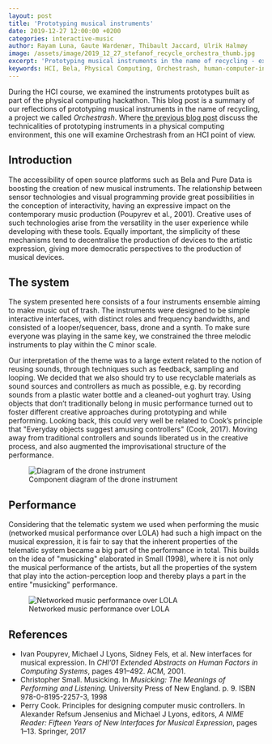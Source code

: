 ```yaml
---
layout: post
title: 'Prototyping musical instruments'
date: 2019-12-27 12:00:00 +0200
categories: interactive-music
author: Rayam Luna, Gaute Wardenær, Thibault Jaccard, Ulrik Halmøy
image: /assets/image/2019_12_27_stefanof_recycle_orchestra_thumb.jpg
excerpt: 'Prototyping musical instruments in the name of recycling - exploring Orchestrash from an HCI point of view'
keywords: HCI, Bela, Physical Computing, Orchestrash, human-computer-interaction
---
```


During the HCI course, we examined the instruments prototypes built as part of the physical computing hackathon. This blog post is a summary of our reflections of prototyping musical instruments in the name of recycling, a project we called *Orchestrash*. Where [the previous blog post](https://SMC-master.github.io/interactive-music/2019/10/24/Orchestrash.html) discuss the technicalities of prototyping instruments in a physical computing environment, this one will examine Orchestrash from an HCI point of view.

## Introduction

The accessibility of open source platforms such as Bela and Pure Data is boosting the creation of new musical instruments. The relationship between sensor technologies and visual programming provide great possibilities in the conception of interactivity, having an expressive impact on the contemporary music production (Poupyrev et al., 2001). Creative uses of such technologies arise from the versatility in the user experience while developing with these tools. Equally important, the simplicity of these mechanisms tend to decentralise the production of devices to the artistic expression, giving more democratic perspectives to the production of musical devices.

## The system

The system presented here consists of a four instruments ensemble aiming to make music out of trash. The instruments were designed to be simple interactive interfaces, with distinct roles and frequency bandwidths, and consisted of a looper/sequencer, bass, drone and a synth. To make sure everyone was playing in the same key, we constrained the three melodic instruments to play within the C minor scale.

Our interpretation of the theme was to a large extent related to the notion of reusing sounds, through techniques such as feedback, sampling and looping. We decided that we also should try to use recyclable materials as sound sources and controllers as much as possible, e.g. by recording sounds from a plastic water bottle and a cleaned-out yoghurt tray. Using objects that don’t traditionally belong in music performance turned out to foster different creative approaches during prototyping and while performing. Looking back, this could very well be related to Cook’s principle that "Everyday objects suggest amusing controllers" (Cook, 2017). Moving away from traditional controllers and sounds liberated us in the creative process, and also augmented the improvisational structure of the performance.

<figure>
 <img src="/assets/image/2019_12_27_stefanof_drone_diagram.png" align="center" alt="Diagram of the drone instrument"/>
 <figcaption>Component diagram of the drone instrument</figcaption>
</figure>

## Performance

Considering that the telematic system we used when performing the music (networked musical performance over LOLA) had such a high impact on the musical expression, it is fair to say that the inherent properties of the telematic system became a big part of the performance in total. This builds on the idea of "musicking" elaborated in Small (1998), where it is not only the musical performance of the artists, but all the properties of the system that play into the action-perception loop and thereby plays a part in the entire "musicking" performance.

<figure>
 <img src="/assets/image/2019_12_27_stefanof_lola_orchestrash.png" align="center" alt="Networked music performance over LOLA"/>
 <figcaption>Networked music performance over LOLA</figcaption>
</figure>

## References

- Ivan Poupyrev, Michael J Lyons, Sidney Fels, et al. New interfaces for musical expression. In *CHI’01 Extended Abstracts on Human Factors in Computing Systems*, pages 491–492. ACM, 2001.
- Christopher Small. Musicking. In *Musicking: The Meanings of Performing and Listening.* University Press of New England. p. 9. ISBN 978-0-8195-2257-3, 1998
- Perry Cook. Principles for designing computer music controllers. In Alexander Refsum Jensenius and Michael J Lyons, editors, *A NIME Reader: Fifteen Years of New Interfaces for Musical Expression*, pages 1–13. Springer, 2017
